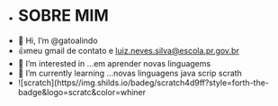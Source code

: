 - # SOBRE MIM
- 👋 Hi, I’m @gatoalindo
- :+1:meu gmail de contato e luiz.neves.silva@escola.pr.gov.br
- 👀 I’m interested in ...em aprender novas linguagems
- 🌱 I’m currently learning ...novas linguagens java scrip scrath
- 
  ![scratch](https//img.shilds.io/badeg/scratch4d9ff?style=forth-the-badge&logo=scratc&color=whiner




